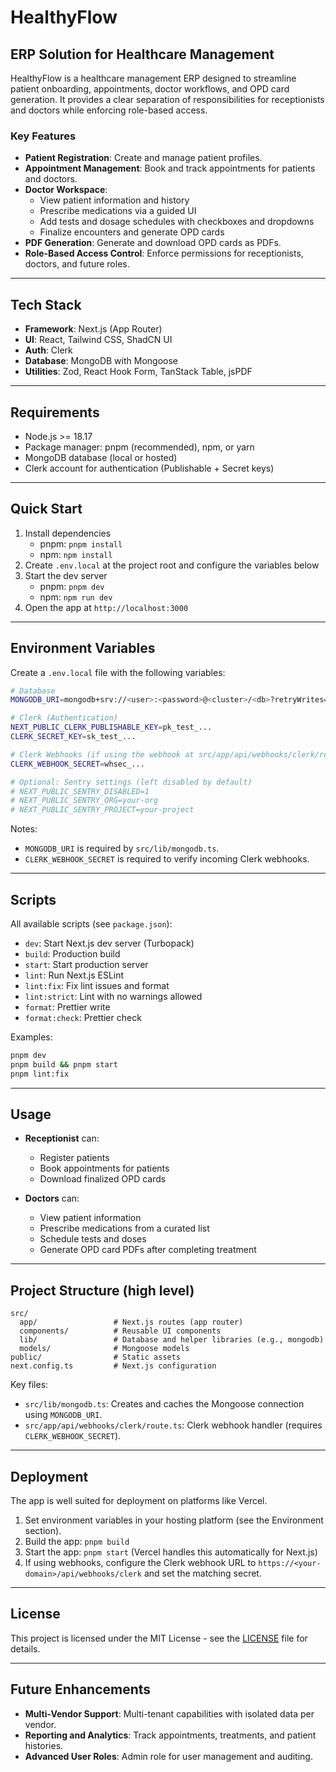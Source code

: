 # HealthyFlow
<!-- Trigger deployment for Clerk billing system -->
## ERP Solution for Healthcare Management

HealthyFlow is a healthcare management ERP designed to streamline patient onboarding, appointments, doctor workflows, and OPD card generation. It provides a clear separation of responsibilities for receptionists and doctors while enforcing role-based access.

### Key Features

- **Patient Registration**: Create and manage patient profiles.
- **Appointment Management**: Book and track appointments for patients and doctors.
- **Doctor Workspace**:
  - View patient information and history
  - Prescribe medications via a guided UI
  - Add tests and dosage schedules with checkboxes and dropdowns
  - Finalize encounters and generate OPD cards
- **PDF Generation**: Generate and download OPD cards as PDFs.
- **Role-Based Access Control**: Enforce permissions for receptionists, doctors, and future roles.

---

## Tech Stack

- **Framework**: Next.js (App Router)
- **UI**: React, Tailwind CSS, ShadCN UI
- **Auth**: Clerk
- **Database**: MongoDB with Mongoose
- **Utilities**: Zod, React Hook Form, TanStack Table, jsPDF

---

## Requirements

- Node.js >= 18.17
- Package manager: pnpm (recommended), npm, or yarn
- MongoDB database (local or hosted)
- Clerk account for authentication (Publishable + Secret keys)

---

## Quick Start

1. Install dependencies
   - pnpm: `pnpm install`
   - npm: `npm install`
2. Create `.env.local` at the project root and configure the variables below
3. Start the dev server
   - pnpm: `pnpm dev`
   - npm: `npm run dev`
4. Open the app at `http://localhost:3000`

---

## Environment Variables

Create a `.env.local` file with the following variables:

```bash
# Database
MONGODB_URI=mongodb+srv://<user>:<password>@<cluster>/<db>?retryWrites=true&w=majority

# Clerk (Authentication)
NEXT_PUBLIC_CLERK_PUBLISHABLE_KEY=pk_test_...
CLERK_SECRET_KEY=sk_test_...

# Clerk Webhooks (if using the webhook at src/app/api/webhooks/clerk/route.ts)
CLERK_WEBHOOK_SECRET=whsec_...

# Optional: Sentry settings (left disabled by default)
# NEXT_PUBLIC_SENTRY_DISABLED=1
# NEXT_PUBLIC_SENTRY_ORG=your-org
# NEXT_PUBLIC_SENTRY_PROJECT=your-project
```

Notes:
- `MONGODB_URI` is required by `src/lib/mongodb.ts`.
- `CLERK_WEBHOOK_SECRET` is required to verify incoming Clerk webhooks.

---

## Scripts

All available scripts (see `package.json`):

- `dev`: Start Next.js dev server (Turbopack)
- `build`: Production build
- `start`: Start production server
- `lint`: Run Next.js ESLint
- `lint:fix`: Fix lint issues and format
- `lint:strict`: Lint with no warnings allowed
- `format`: Prettier write
- `format:check`: Prettier check

Examples:

```bash
pnpm dev
pnpm build && pnpm start
pnpm lint:fix
```

---

## Usage

- **Receptionist** can:
  - Register patients
  - Book appointments for patients
  - Download finalized OPD cards

- **Doctors** can:
  - View patient information
  - Prescribe medications from a curated list
  - Schedule tests and doses
  - Generate OPD card PDFs after completing treatment

---

## Project Structure (high level)

```
src/
  app/                 # Next.js routes (app router)
  components/          # Reusable UI components
  lib/                 # Database and helper libraries (e.g., mongodb)
  models/              # Mongoose models
public/                # Static assets
next.config.ts         # Next.js configuration
```

Key files:
- `src/lib/mongodb.ts`: Creates and caches the Mongoose connection using `MONGODB_URI`.
- `src/app/api/webhooks/clerk/route.ts`: Clerk webhook handler (requires `CLERK_WEBHOOK_SECRET`).

---

## Deployment

The app is well suited for deployment on platforms like Vercel.

1. Set environment variables in your hosting platform (see the Environment section).
2. Build the app: `pnpm build`
3. Start the app: `pnpm start` (Vercel handles this automatically for Next.js)
4. If using webhooks, configure the Clerk webhook URL to
   `https://<your-domain>/api/webhooks/clerk` and set the matching secret.

---

## License

This project is licensed under the MIT License - see the [LICENSE](LICENSE) file for details.

---

## Future Enhancements

- **Multi-Vendor Support**: Multi-tenant capabilities with isolated data per vendor.
- **Reporting and Analytics**: Track appointments, treatments, and patient histories.
- **Advanced User Roles**: Admin role for user management and auditing.